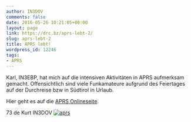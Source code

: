 ```yaml
---
author: IN3DOV
comments: false
date: 2016-05-26 10:21:05+00:00
layout: page
link: https://drc.bz/aprs-lebt-2/
slug: aprs-lebt-2
title: APRS lebt!
wordpress_id: 12246
tags:
- APRS
---
```


Karl, IN3EBP, hat mich auf die intensiven Aktivitäten in APRS aufmerksam gemacht. Offensichtlich sind viele Funkamateure aufgrund des Feiertages auf der Durchreise bzw in Südtirol in Urlaub.

Hier geht es auf die [APRS Onlineseite](http://it.aprs.fi/#!mt=roadmap&z=11&call=&others=1&timerange=86400&tail=86400).

73 de Kurt IN3DOV [![aprs](https://drc.bz/wp-content/uploads/2016/05/aprs-1024x654.jpg)](https://drc.bz/wp-content/uploads/2016/05/aprs.jpg)

